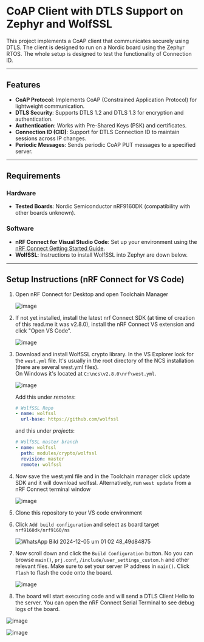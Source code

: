 # CoAP Client with DTLS Support on Zephyr and WolfSSL

This project implements a CoAP client that communicates securely using DTLS. The client is designed to run on a Nordic board using the Zephyr RTOS. The whole setup is designed to test the functionality of Connection ID.

---

## Features

- **CoAP Protocol**: Implements CoAP (Constrained Application Protocol) for lightweight communication.
- **DTLS Security**: Supports DTLS 1.2 and DTLS 1.3 for encryption and authentication.
- **Authentication**: Works with Pre-Shared Keys (PSK) and certificates.
- **Connection ID (CID)**: Support for DTLS Connection ID to maintain sessions across IP changes.
- **Periodic Messages**: Sends periodic CoAP PUT messages to a specified server.

---

## Requirements

### Hardware
- **Tested Boards**: Nordic Semiconductor nRF9160DK (compatibility with other boards unknown).

### Software
- **nRF Connect for Visual Studio Code**: Set up your environment using the [nRF Connect Getting Started Guide](https://www.nordicsemi.com/Products/Development-tools/nRF-Connect-for-VS-Code/Tutorials#infotabs).
- **WolfSSL**: Instructions to install WolfSSL into Zephyr are down below.

---

## Setup Instructions (nRF Connect for VS Code)
1. Open nRF Connect for Desktop and open Toolchain Manager
   
   ![image](https://github.com/user-attachments/assets/667f3e1f-1209-48f3-abf0-a473978082f7)

3. If not yet installed, install the latest nrf Connect SDK (at time of creation of this read.me it was v2.8.0), install the nRF Connect VS extension and click "Open VS Code".
   
   ![image](https://github.com/user-attachments/assets/289bad61-42c5-4ee3-a051-3782cb0150b9)

4. Download and install WolfSSL crypto library.
   In the VS Explorer look for the `west.yml` file. It's usually in the root directory of the NCS installation (there are several west.yml files).  
   On Windows it's located at `C:\ncs\v2.8.0\nrf\west.yml`.
   
   ![image](https://github.com/user-attachments/assets/bfae4688-ca07-4e21-b2e5-9366b2c5cb70)

   Add this under *remotes*:
   ```yaml
   # WolfSSL Repo
   - name: wolfssl
     url-base: https://github.com/wolfssl
   ```
   and this under *projects*:
   ```yaml
   # WolfSSL master branch
   - name: wolfssl
     path: modules/crypto/wolfssl
     revision: master
     remote: wolfssl
    ```
5. Now save the west.yml file and in the Toolchain manager click update SDK and it will download wolfssl. Alternatively, run `west update` from a nRF Connect terminal window
   
      ![image](https://github.com/user-attachments/assets/0da0ce55-8733-4ffa-9537-78676742c32e)

6. Clone this repository to your VS code environment

7. Click `Add build configuration` and select as board target `nrf9160dk/nrf9160/ns`
   
   ![WhatsApp Bild 2024-12-05 um 01 02 48_49d84875](https://github.com/user-attachments/assets/0b5c3d51-0478-44a4-98ac-7df08fbffd5d)

8. Now scroll down and click the `Build Configuration` button. No you can browse `main()`, `prj.conf`, `/include/user_settings_custom.h` and other relevant files.
   Make sure to set your server IP address in `main()`.
   Click `Flash` to flash the code onto the board.

   ![image](https://github.com/user-attachments/assets/89f4f63a-131c-4aa1-be03-2eed50bb60fb)

10. The board will start executing code and will send a DTLS Client Hello to the server. You can open the nRF Connect Serial Terminal to see debug logs of the board.

   ![image](https://github.com/user-attachments/assets/a071627b-ca02-4fb6-9074-c1ea7cff1c26)

   ![image](https://github.com/user-attachments/assets/62ced6ae-8c4c-4f0e-90c3-d92835128914)

